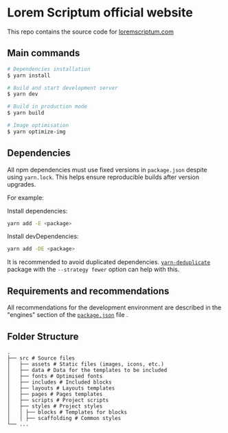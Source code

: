 # Lorem Scriptum official website

This repo contains the source code for [loremscriptum.com](https://loremscriptum.com/)

## Main commands

```bash
# Dependencies installation
$ yarn install

# Build and start development server
$ yarn dev

# Build in production mode
$ yarn build

# Image optimisation
$ yarn optimize-img

```

## Dependencies

All npm dependencies must use fixed versions in `package.json` despite using `yarn.lock`. This helps ensure reproducible builds after version upgrades.

For example:

Install dependencies:

```bash
yarn add -E <package>
```

Install devDependencies:

```bash
yarn add -DE <package>
```

It is recommended to avoid duplicated dependencies. [`yarn-deduplicate`](https://www.npmjs.com/package/yarn-deduplicate) package with the `--strategy fewer` option can help with this.

## Requirements and recommendations

All recommendations for the development environment are described in the "engines" section of the [`package.json`](./package.json) file .

## Folder Structure

    .
    ├── src # Source files
    │   ├── assets # Static files (images, icons, etc.)
    │   ├── data # Data for the templates to be included
    │   ├── fonts # Optimised fonts
    │   ├── includes # Included blocks
    │   ├── layouts # Layouts templates
    │   ├── pages # Pages templates
    │   ├── scripts # Project scripts
    │   ├── styles # Project styles
    │   │ ├── blocks # Templates for blocks
    │   │ ├── scaffolding # Common styles
    └── ...

